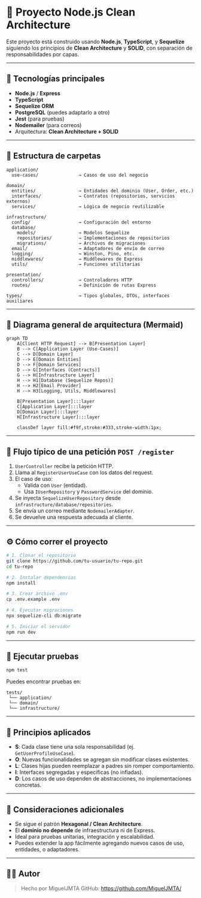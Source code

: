 
# 🧠 Proyecto Node.js Clean Architecture

Este proyecto está construido usando **Node.js**, **TypeScript**, y **Sequelize** siguiendo los principios de **Clean Architecture** y **SOLID**, con separación de responsabilidades por capas.

---

## 🚀 Tecnologías principales

- **Node.js** / **Express**
- **TypeScript**
- **Sequelize ORM**
- **PostgreSQL** (puedes adaptarlo a otro)
- **Jest** (para pruebas)
- **Nodemailer** (para correos)
- Arquitectura: **Clean Architecture + SOLID**

---

## 📁 Estructura de carpetas

```text
application/
  use-cases/               → Casos de uso del negocio

domain/
  entities/                → Entidades del dominio (User, Order, etc.)
  interfaces/              → Contratos (repositorios, servicios externos)
  services/                → Lógica de negocio reutilizable

infrastructure/
  config/                  → Configuración del entorno
  database/
    models/                → Modelos Sequelize
    repositories/          → Implementaciones de repositorios
    migrations/            → Archivos de migraciones
  email/                   → Adaptadores de envío de correo
  logging/                 → Winston, Pino, etc.
  middlewares/             → Middlewares de Express
  utils/                   → Funciones utilitarias

presentation/
  controllers/             → Controladores HTTP
  routes/                  → Definición de rutas Express

types/                     → Tipos globales, DTOs, interfaces auxiliares
```

---

## 🧩 Diagrama general de arquitectura (Mermaid)

```mermaid
graph TD
    A[Client HTTP Request] --> B[Presentation Layer]
    B --> C[Application Layer (Use-Cases)]
    C --> D[Domain Layer]
    D --> E[Domain Entities]
    D --> F[Domain Services]
    D --> G[Interfaces (Contracts)]
    G --> H[Infrastructure Layer]
    H --> H1[Database (Sequelize Repos)]
    H --> H2[Email Provider]
    H --> H3[Logging, Utils, Middlewares]

    B[Presentation Layer]:::layer
    C[Application Layer]:::layer
    D[Domain Layer]:::layer
    H[Infrastructure Layer]:::layer

    classDef layer fill:#f9f,stroke:#333,stroke-width:1px;
```

---

## 🔁 Flujo típico de una petición `POST /register`

1. `UserController` recibe la petición HTTP.
2. Llama al `RegisterUserUseCase` con los datos del request.
3. El caso de uso:
   - Valida con `User` (entidad).
   - Usa `IUserRepository` y `PasswordService` del dominio.
4. Se inyecta `SequelizeUserRepository` desde `infrastructure/database/repositories`.
5. Se envía un correo mediante `NodemailerAdapter`.
6. Se devuelve una respuesta adecuada al cliente.

---

## ⚙️ Cómo correr el proyecto

```bash
# 1. Clonar el repositorio
git clone https://github.com/tu-usuario/tu-repo.git
cd tu-repo

# 2. Instalar dependencias
npm install

# 3. Crear archivo .env
cp .env.example .env

# 4. Ejecutar migraciones
npx sequelize-cli db:migrate

# 5. Iniciar el servidor
npm run dev
```

---

## 🧪 Ejecutar pruebas

```bash
npm test
```

Puedes encontrar pruebas en:

```
tests/
 └── application/
 └── domain/
 └── infrastructure/
```

---

## 🔐 Principios aplicados

- **S**: Cada clase tiene una sola responsabilidad (ej. `GetUserProfileUseCase`).
- **O**: Nuevas funcionalidades se agregan sin modificar clases existentes.
- **L**: Clases hijas pueden reemplazar a padres sin romper comportamiento.
- **I**: Interfaces segregadas y específicas (no infladas).
- **D**: Los casos de uso dependen de abstracciones, no implementaciones concretas.

---

## 🧱 Consideraciones adicionales

- Se sigue el patrón **Hexagonal / Clean Architecture**.
- El **dominio no depende** de infraestructura ni de Express.
- Ideal para pruebas unitarias, integración y escalabilidad.
- Puedes extender la app fácilmente agregando nuevos casos de uso, entidades, o adaptadores.

---

## 👨‍💻 Autor

> Hecho por MiguelJMTA
> GitHub: https://github.com/MiguelJMTA/
